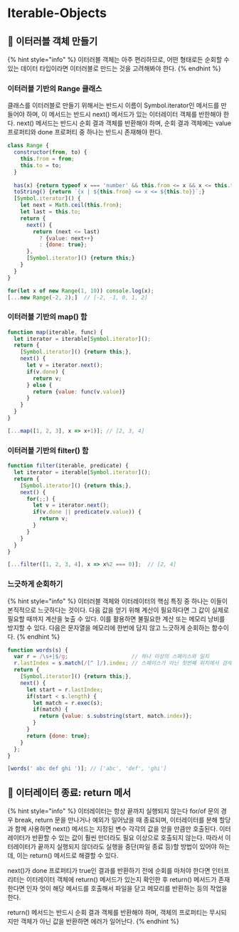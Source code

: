 # Iterable-Objects

## 🐇 이터러블 객체 만들기

{% hint style="info" %}
&#x20;이터러블 객체는 아주 편리하므로, 어떤 형태로든 순회할 수 있는 데이터 타입이라면 이터러블로 만드는 것을 고려해봐야 한다.&#x20;
{% endhint %}

### 이터러블 기반의 Range 클래스

클래스를 이터러블로 만들기 위해서는 반드시 이름이 Symbol.iterator인 메서드를 만들어야 하며, 이 메서드는 반드시 next() 메서드가 있는 이터레이터 객체를 반한해야 한다. next() 메서드는 반드시 순회 결과 객체를 반환해야 하며, 순회 결과 객체에는 value 프로퍼티와 done 프로퍼티 중 하나는 반드시 존재해야 한다.

```javascript
class Range {
  constructor(from, to) {
    this.from = from;
    this.to = to;
  }
  
  has(x) {return typeof x === 'number' && this.from <= x && x <= this.to;}
  toString() {return `{x | ${this.from} <= x <= ${this.to}}`;}
  [Symbol.iterator]() {
    let next = Math.ceil(this.from);
    let last = this.to;
    return {
      next() {
        return (next <= last)
          ? {value: next++}
          : {done: true};
      },
      [Symbol.iterator]() {return this;}
    }
  }
}

for(let x of new Range(1, 10)) console.log(x);
[...new Range(-2, 2);]  // [-2, -1, 0, 1, 2]
```

### 이터러블 기반의 map() 함

```javascript
function map(iterable, func) {
  let iterator = iterable[Symbol.iterator]();
  return {
    [Symbol.iterator]() {return this;},
    next() {
      let v = iterator.next();
      if(v.done) {
        return v;
      } else {
        return {value: func(v.value)}
      }
    }
  }
}

[...map([1, 2, 3], x => x+1)]; // [2, 3, 4]
```

### 이터러블 기반의 filter() 함

```javascript
function filter(iterable, predicate) {
  let iterator = iterable[Symbol.iterator]();
  return {
    [Symbol.iterator]() {return this;},
    next() {
      for(;;) {
        let v = iterator.next();
        if(v.done || predicate(v.value)) {
          return v;
        }
      }
    }
  }
}

[...filter([1, 2, 3, 4], x => x%2 === 0)];  // [2, 4]
```

### 느긋하게 순회하기

{% hint style="info" %}
이터러블 객체와 이터레이터의 핵심 특징 중 하나는 이들이 본직적으로 느긋하다는 것이다. 다음 값을 얻기 위해 계산이 필요하다면 그 값이 실제로 필요할 때까지 계산을 늦출 수 있다. 이를 활용하면 불필요한 계산 또는 메모리 낭비를 방지할 수 있다. 다음은 문자열을 메모리에 한번에 담지 않고 느긋하게 순회하는 함수이다.
{% endhint %}

```javascript
function words(s) {
  var r = /\s+|$/g;                    // 하나 이상의 스페이스와 일치
  r.lastIndex = s.match(/[^ ]/).index; // 스페이스가 아닌 첫번째 위치에서 검색을 시작
  return {
    [Symbol.iterator]() {return this;},
    next() {
      let start = r.lastIndex;
      if(start < s.length) {
        let match = r.exec(s);
        if(match) {
          return {value: s.substring(start, match.index)};
        }
      }
      return {done: true};
    }
  };
}

[words(' abc def ghi ')]; // ['abc', 'def', 'ghi']
```

## 🐇 이터레이터 종료: return 메서

{% hint style="info" %}
&#x20;이터레이터는 항상 끝까지 실행되지 않는다 for/of 문의 경우 break, return 문을 만나거나 예외가 일어났을 때 종료되며, 이터레이터를 분해 할당과 함께 사용하면 next() 메서드는 지정된 변수 각각의 값을 얻을 만큼만 호출된다. 이터레이터가 반환할 수 있는 값이 훨씬 만더라도 필요 이상으로 호출되지 않는다. 따라서 이터레이터가 끝까지 실행되지 않더라도 실행을 중단(파일 종료 등)할 방법이 있어야 하는데, 이는 return() 메서드로 해결할 수 있다.&#x20;

next()가 done 프로퍼티가 true인 결과를 반환하기 전에 순회를 마처야 한다면 인터프리터는 이터레이터 객체에 return() 메서드가 있는지 확인한 후 return() 메서드가 존재한다면 인자 엇이 해당 메서드를 호출해서 파일을 닫고 메모리를 반환하는 등의 작업을 한다.

return() 메서드는 반드시 순회 결과 객체를 반환해야 하며, 객체의 프로퍼티는 무시되지만 객체가 아닌 값을 반환하면 에러가 일어난다. &#x20;
{% endhint %}
